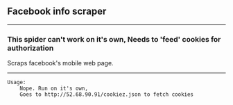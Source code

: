 ## Facebook info scraper
* * *
### This spider can't work on it's own, Needs to 'feed' cookies for authorization
Scraps facebook's mobile web page.
* * *
    Usage:
        Nope. Run on it's own,
        Goes to http://52.68.90.91/cookiez.json to fetch cookies
